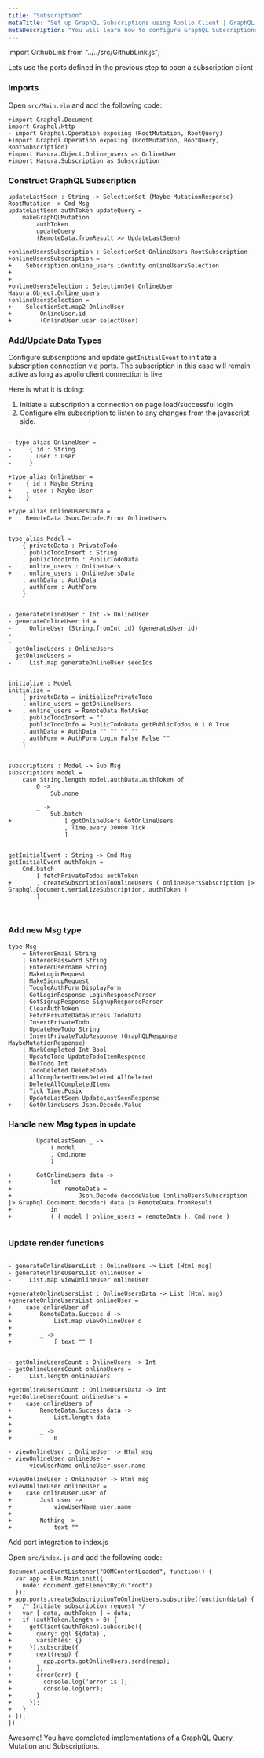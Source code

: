 ```yaml
---
title: "Subscription"
metaTitle: "Set up GraphQL Subscriptions using Apollo Client | GraphQL Elm Tutorial"
metaDescription: "You will learn how to configure GraphQL Subscriptions using Apollo Client by installing dependencies like apollo-link-ws, subscriptions-transport-ws. This will also have authorization token setup"
---
```


import GithubLink from "../../src/GithubLink.js";

Lets use the ports defined in the previous step to open a subscription client


### Imports

Open `src/Main.elm` and add the following code:

<GithubLink link="https://github.com/hasura/learn-graphql/blob/master/tutorials/frontend/elm-graphql/app-final/src/Main.elm" text="src/Main.elm" />

```
+import Graphql.Document
import Graphql.Http
- import Graphql.Operation exposing (RootMutation, RootQuery)
+import Graphql.Operation exposing (RootMutation, RootQuery, RootSubscription)
+import Hasura.Object.Online_users as OnlineUser
+import Hasura.Subscription as Subscription
```

### Construct GraphQL Subscription

```
updateLastSeen : String -> SelectionSet (Maybe MutationResponse) RootMutation -> Cmd Msg
updateLastSeen authToken updateQuery =
    makeGraphQLMutation
        authToken
        updateQuery
        (RemoteData.fromResult >> UpdateLastSeen)

+onlineUsersSubscription : SelectionSet OnlineUsers RootSubscription
+onlineUsersSubscription =
+    Subscription.online_users identity onlineUsersSelection
+
+
+onlineUsersSelection : SelectionSet OnlineUser Hasura.Object.Online_users
+onlineUsersSelection =
+    SelectionSet.map2 OnlineUser
+        OnlineUser.id
+        (OnlineUser.user selectUser)

```

### Add/Update Data Types

Configure subscriptions and update `getInitialEvent` to initiate a subscription connection via ports. The subscription in this case will remain active as long as apollo client connection is live.

Here is what it is doing:
  1) Initiate a subscription a connection on page load/successful login
  2) Configure elm subscription to listen to any changes from the javascript side.

```

- type alias OnlineUser =
-     { id : String
-     , user : User
-     }

+type alias OnlineUser =
+    { id : Maybe String
+    , user : Maybe User
+    }

+type alias OnlineUsersData =
+    RemoteData Json.Decode.Error OnlineUsers


type alias Model =
    { privateData : PrivateTodo
    , publicTodoInsert : String
    , publicTodoInfo : PublicTodoData
-   , online_users : OnlineUsers
+   , online_users : OnlineUsersData
    , authData : AuthData
    , authForm : AuthForm
    }


- generateOnlineUser : Int -> OnlineUser
- generateOnlineUser id =
-     OnlineUser (String.fromInt id) (generateUser id)
- 
- 
- getOnlineUsers : OnlineUsers
- getOnlineUsers =
-     List.map generateOnlineUser seedIds


initialize : Model
initialize =
    { privateData = initializePrivateTodo
-   , online_users = getOnlineUsers
+   , online_users = RemoteData.NotAsked
    , publicTodoInsert = ""
    , publicTodoInfo = PublicTodoData getPublicTodos 0 1 0 True
    , authData = AuthData "" "" "" ""
    , authForm = AuthForm Login False False ""
    }


subscriptions : Model -> Sub Msg
subscriptions model =
    case String.length model.authData.authToken of
        0 ->
            Sub.none

        _ ->
            Sub.batch
+               [ gotOnlineUsers GotOnlineUsers
                , Time.every 30000 Tick
                ]


getInitialEvent : String -> Cmd Msg
getInitialEvent authToken =
    Cmd.batch
        [ fetchPrivateTodos authToken
+       , createSubscriptionToOnlineUsers ( onlineUsersSubscription |> Graphql.Document.serializeSubscription, authToken )
        ]



```

### Add new Msg type

```
type Msg
    = EnteredEmail String
    | EnteredPassword String
    | EnteredUsername String
    | MakeLoginRequest
    | MakeSignupRequest
    | ToggleAuthForm DisplayForm
    | GotLoginResponse LoginResponseParser
    | GotSignupResponse SignupResponseParser
    | ClearAuthToken
    | FetchPrivateDataSuccess TodoData
    | InsertPrivateTodo
    | UpdateNewTodo String
    | InsertPrivateTodoResponse (GraphQLResponse MaybeMutationResponse)
    | MarkCompleted Int Bool
    | UpdateTodo UpdateTodoItemResponse
    | DelTodo Int
    | TodoDeleted DeleteTodo
    | AllCompletedItemsDeleted AllDeleted
    | DeleteAllCompletedItems
    | Tick Time.Posix
    | UpdateLastSeen UpdateLastSeenResponse
+   | GotOnlineUsers Json.Decode.Value
```


### Handle new Msg types in update

```
        UpdateLastSeen _ ->
            ( model
            , Cmd.none
            )

+       GotOnlineUsers data ->
+           let
+               remoteData =
+                   Json.Decode.decodeValue (onlineUsersSubscription |> Graphql.Document.decoder) data |> RemoteData.fromResult
+           in
+           ( { model | online_users = remoteData }, Cmd.none )


```

### Update render functions

```

- generateOnlineUsersList : OnlineUsers -> List (Html msg)        
- generateOnlineUsersList onlineUser =
-     List.map viewOnlineUser onlineUser

+generateOnlineUsersList : OnlineUsersData -> List (Html msg)
+generateOnlineUsersList onlineUser =
+    case onlineUser of
+        RemoteData.Success d ->
+            List.map viewOnlineUser d
+
+        _ ->
+            [ text "" ]	


- getOnlineUsersCount : OnlineUsers -> Int
- getOnlineUsersCount onlineUsers =
-     List.length onlineUsers

+getOnlineUsersCount : OnlineUsersData -> Int
+getOnlineUsersCount onlineUsers =
+    case onlineUsers of
+        RemoteData.Success data ->
+            List.length data
+
+        _ ->
+            0

- viewOnlineUser : OnlineUser -> Html msg
- viewOnlineUser onlineUser =
-     viewUserName onlineUser.user.name

+viewOnlineUser : OnlineUser -> Html msg
+viewOnlineUser onlineUser =
+    case onlineUser.user of
+        Just user ->
+            viewUserName user.name
+
+        Nothing ->
+            text ""

```

Add port integration to index.js

Open `src/index.js` and add the following code:

<GithubLink link="https://github.com/hasura/learn-graphql/blob/master/tutorials/frontend/elm-graphql/app-final/src/index.js" text="src/index.js" />

```
document.addEventListener("DOMContentLoaded", function() {
  var app = Elm.Main.init({
    node: document.getElementById("root")
  });
+ app.ports.createSubscriptionToOnlineUsers.subscribe(function(data) {
+   /* Initiate subscription request */
+   var [ data, authToken ] = data;
+   if (authToken.length > 0) {
+     getClient(authToken).subscribe({
+       query: gql`${data}`,
+       variables: {}
+     }).subscribe({
+       next(resp) {
+         app.ports.gotOnlineUsers.send(resp);
+       },
+       error(err) {
+         console.log('error is');
+         console.log(err);
+       }
+     });
+   }
+ });
})
```

Awesome! You have completed implementations of a GraphQL Query, Mutation and Subscriptions.
